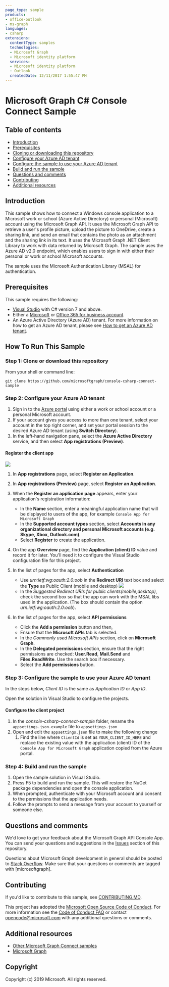 ```yaml
---
page_type: sample
products:
- office-outlook
- ms-graph
languages:
- csharp
extensions:
  contentType: samples
  technologies:
  - Microsoft Graph
  - Microsoft identity platform
  services:
  - Microsoft identity platform
  - Outlook
  createdDate: 12/11/2017 1:55:47 PM
---
```

# Microsoft Graph C# Console Connect Sample

## Table of contents

* [Introduction](#introduction)
* [Prerequisites](#prerequisites)
* [Cloning or downloading this repository](#cloning-or-downloading-repo)
* [Configure your Azure AD tenant](#configuring-Azure-AD-tenant )
* [Configure the sample to use your Azure AD tenant](#configuring-sample-to-use-Azure-AD-tenant)
* [Build and run the sample](#build-and-run-sample)
* [Questions and comments](#questions-and-comments)
* [Contributing](#contributing)
* [Additional resources](#additional-resources)

## Introduction

This sample shows how to connect a Windows console application to a Microsoft work or school (Azure Active Directory) or personal (Microsoft) account using the Microsoft Graph API. It uses the Microsoft Graph API to retrieve a user's profile picture, upload the picture to OneDrive, create a sharing link, and send an email that contains the photo as an attachment and the sharing link in its text. It uses the Microsoft Graph .NET Client Library to work with data returned by Microsoft Graph. The sample uses the Azure AD v2.0 endpoint, which enables users to sign in with either their personal or work or school Microsoft accounts.

The sample uses the Microsoft Authentication Library (MSAL) for authentication.

## Prerequisites

This sample requires the following:

- [Visual Studio](https://www.visualstudio.com/en-us/downloads) with C# version 7 and above. 
-  Either a [Microsoft](www.outlook.com) or [Office 365 for business account](https://msdn.microsoft.com/en-us/office/office365/howto/setup-development-environment#bk_Office365Account).
- An Azure Active Directory (Azure AD) tenant. For more information on how to get an Azure AD tenant, please see [How to get an Azure AD tenant](https://azure.microsoft.com/en-us/documentation/articles/active-directory-howto-tenant/).

## How To Run This Sample

<a name="cloning-or-downloading-repo"></a>
### Step 1:  Clone or download this repository

From your shell or command line:

`git clone https://github.com/microsoftgraph/console-csharp-connect-sample`

<a name="configuring-Azure-AD-tenant"></a>
### Step 2:  Configure your Azure AD tenant 

1. Sign in to the [Azure portal](https://portal.azure.com) using either a work or school account or a personal Microsoft account.
2. If your account gives you access to more than one tenant, select your account in the top right corner, and set your portal session to the desired Azure AD tenant
   (using **Switch Directory**).
3. In the left-hand navigation pane, select the **Azure Active Directory** service, and then select **App registrations (Preview)**.

#### Register the client app
![](https://github.com/nicolesigei/console-csharp-connect-sample/blob/master/readme-images/registrations.png)
1. In **App registrations** page, select **Register an Application**.
1. In **App registrations (Preview)** page, select **Register an Application**.
2. When the **Register an application page** appears, enter your application's registration information:
   - In the **Name** section, enter a meaningful application name that will be displayed to users of the app, for example `Console App for Microsoft Graph`
   - In the **Supported account types** section, select **Accounts in any organizational directory and personal Microsoft accounts (e.g. Skype, Xbox, Outlook.com)**.
   - Select **Register** to create the application.
3. On the app **Overview** page, find the **Application (client) ID** value and record it for later. You'll need it to configure the Visual Studio configuration file for this project.
4. In the list of pages for the app, select **Authentication**

    - Use *urn:ietf:wg:oauth:2.0:oob* in the **Redirect URI** text box and select the **Type** as Public Client (mobile and desktop)
![](https://github.com/nicolesigei/console-csharp-connect-sample/blob/master/readme-images/redirect.png)
   - In the *Suggested Redirect URIs for public clients(mobile,desktop)*, check the second box so that the app can work with the MSAL libs used in the application. (The box should contain the option *urn:ietf:wg:oauth:2.0:oob*). 
5. In the list of pages for the app, select **API permissions**
   - Click the **Add a permission** button and then,
   - Ensure that the **Microsoft APIs** tab is selected.
   - In the *Commonly used Microsoft APIs* section, click on **Microsoft Graph**.
   - In the **Delegated permissions** section, ensure that the right permissions are checked: **User.Read**, **Mail.Send** and **Files.ReadWrite**. Use the search box if necessary.
   - Select the **Add permissions** button.

<a name="configuring-sample-to-use-Azure-AD-tenant"></a>
### Step 3:  Configure the sample to use your Azure AD tenant

In the steps below, *Client ID* is the same as *Application ID* or *App ID*.

Open the solution in Visual Studio to configure the projects.

#### Configure the client project

1. In the *console-csharp-connect-sample* folder, rename the `appsettings.json.example` file to `appsettings.json`
1. Open and edit the `appsettings.json` file to make the following change
    1. Find the line where `ClientId` is set as `YOUR_CLIENT_ID_HERE` and replace the existing value with the application (client) ID of the `Console App for Microsoft Graph` application copied from the Azure portal.

<a name="build-and-run-sample"></a>
### Step 4: Build and run the sample 

1. Open the sample solution in Visual Studio.
2. Press F5 to build and run the sample. This will restore the NuGet package dependencies and open the console application.
3. When prompted, authenticate with your Microsoft account and consent to the permissions that the application needs.
4. Follow the prompts to send a message from your account to yourself or someone else.
   
## Questions and comments

We'd love to get your feedback about the Microsoft Graph API Console App. You can send your questions and suggestions in the [Issues](https://github.com/microsoftgraph/console-csharp-connect-sample/issues) section of this repository.

Questions about Microsoft Graph development in general should be posted to [Stack Overflow](https://stackoverflow.com/questions/tagged/microsoftgraph). Make sure that your questions or comments are tagged with [microsoftgraph].

## Contributing ##

If you'd like to contribute to this sample, see [CONTRIBUTING.MD](/CONTRIBUTING.md).

This project has adopted the [Microsoft Open Source Code of Conduct](https://opensource.microsoft.com/codeofconduct/). For more information see the [Code of Conduct FAQ](https://opensource.microsoft.com/codeofconduct/faq/) or contact [opencode@microsoft.com](mailto:opencode@microsoft.com) with any additional questions or comments.
  
## Additional resources

- [Other Microsoft Graph Connect samples](https://github.com/MicrosoftGraph?utf8=%E2%9C%93&query=-Connect)
- [Microsoft Graph](https://developer.microsoft.com/en-us/graph)

## Copyright
Copyright (c) 2019 Microsoft. All rights reserved.

